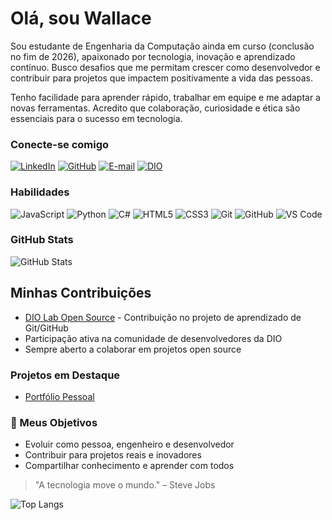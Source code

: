 # Olá, sou Wallace

Sou estudante de Engenharia da Computação ainda em curso (conclusão no fim de 2026), apaixonado por tecnologia, inovação e aprendizado contínuo. Busco desafios que me permitam crescer como desenvolvedor e contribuir para projetos que impactem positivamente a vida das pessoas.

Tenho facilidade para aprender rápido, trabalhar em equipe e me adaptar a novas ferramentas. Acredito que colaboração, curiosidade e ética são essenciais para o sucesso em tecnologia.

### Conecte-se comigo
[![LinkedIn](https://img.shields.io/badge/LinkedIn-0077B5?style=for-the-badge&logo=linkedin&logoColor=white)](https://www.linkedin.com/in/wallace-salvador-ferreira-da-silva)
[![GitHub](https://img.shields.io/badge/GitHub-100000?style=for-the-badge&logo=github&logoColor=white)](https://github.com/CodeWllc)
[![E-mail](https://img.shields.io/badge/-Email-000?style=for-the-badge&logo=microsoft-outlook&logoColor=E94D5F)](mailto:contawallace@gmail.com)
[![DIO](https://img.shields.io/badge/DIO-0077B5?style=for-the-badge&logo=gitbook&logoColor=white)](https://www.dio.me/users/contawallace)

### Habilidades
![JavaScript](https://img.shields.io/badge/JavaScript-F7DF1E?style=for-the-badge&logo=javascript&logoColor=black)
![Python](https://img.shields.io/badge/python-3670A0?style=for-the-badge&logo=python&logoColor=ffdd54)
![C#](https://img.shields.io/badge/C%23-239120?style=for-the-badge&logo=c-sharp&logoColor=white)
![HTML5](https://img.shields.io/badge/HTML5-E34F26?style=for-the-badge&logo=html5&logoColor=white)
![CSS3](https://img.shields.io/badge/CSS3-1572B6?style=for-the-badge&logo=css3&logoColor=white)
![Git](https://img.shields.io/badge/GIT-E44C30?style=for-the-badge&logo=git&logoColor=white)
![GitHub](https://img.shields.io/badge/GitHub-100000?style=for-the-badge&logo=github&logoColor=white)
![VS Code](https://img.shields.io/badge/VS%20Code-0078d4.svg?style=for-the-badge&logo=visual-studio-code&logoColor=white)

### GitHub Stats

![GitHub Stats](https://github-readme-stats.vercel.app/api?username=CodeWllc&theme=transparent&bg_color=000&border_color=30A3DC&show_icons=true&icon_color=30A3DC&title_color=E94D5F&text_color=FFF)

## Minhas Contribuições
- [DIO Lab Open Source](https://github.com/digitalinnovationone/dio-lab-open-source) - Contribuição no projeto de aprendizado de Git/GitHub
- Participação ativa na comunidade de desenvolvedores da DIO
- Sempre aberto a colaborar em projetos open source

### Projetos em Destaque
- [Portfólio Pessoal](https://github.com/CodeWllc/portfolio)

### 🎯 Meus Objetivos
- Evoluir como pessoa, engenheiro e desenvolvedor
- Contribuir para projetos reais e inovadores
- Compartilhar conhecimento e aprender com todos

> "A tecnologia move o mundo." – Steve Jobs

![Top Langs](https://github-readme-stats-git-masterrstaa-rickstaa.vercel.app/api/top-langs/?username=CodeWllc&layout=compact&bg_color=000&border_color=30A3DC&title_color=E94D5F&text_color=FFF)
